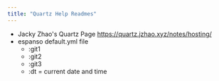 ```yaml
---
title: "Quartz Help Readmes"
---
```


- Jacky Zhao's Quartz Page https://quartz.jzhao.xyz/notes/hosting/
- espanso default.yml file
	- :git1
	- :git2
	- :git3
	- :dt = current date and time